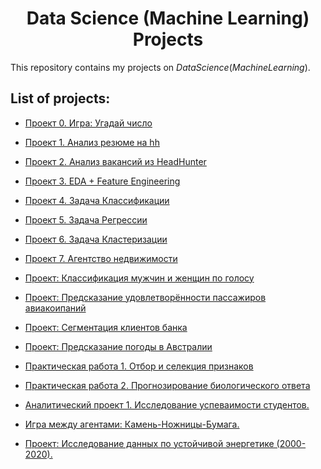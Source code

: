# <center> **Data Science (Machine Learning) Projects**

This repository contains my projects on $Data Science (Machine Learning)$.

## List of projects:

* [Проект 0. Игра: Угадай число](https://github.com/Ilya-Zakharenko/sf_data_sciense/tree/main/PROJECT-0)
* [Проект 1. Анализ резюме на hh](https://github.com/Ilya-Zakharenko/sf_data_sciense/tree/main/Projects/Data-Analysis.Resume-Analysis-on-HH)
* [Проект 2. Анализ вакансий из HeadHunter](https://github.com/Ilya-Zakharenko/sf_data_sciense/tree/main/PROJECT-2)
* [Проект 3. EDA + Feature Engineering](https://github.com/Ilya-Zakharenko/sf_data_sciense/tree/main/PROJECT-3)
* [Проект 4. Задача Классификации](https://github.com/Ilya-Zakharenko/sf_data_sciense/tree/main/PROJECT-4)
* [Проект 5. Задача Регрессии](https://github.com/Ilya-Zakharenko/sf_data_sciense/tree/main/PROJECT-5)
* [Проект 6. Задача Кластеризации](https://github.com/Ilya-Zakharenko/sf_data_sciense/tree/main/PROJECT-6)
* [Проект 7. Агентство недвижимости](https://github.com/Ilya-Zakharenko/sf_data_sciense/tree/main/PROJECT-7)

* [Проект: Классификация мужчин и женщин по голосу](https://github.com/Ilya-Zakharenko/sf_data_sciense/tree/main/PROJECT_Classification_of_men_and_women_by_voice)

* [Проект: Предсказание удовлетворённости пассажиров авиакоипаний](https://github.com/Ilya-Zakharenko/sf_data_sciense/tree/main/PROJECT_Predicting_airline_passenger_satisfaction)

* [Проект: Сегментация клиентов банка](https://github.com/Ilya-Zakharenko/sf_data_sciense/tree/main/PROJECT_Segmentation_of_bank_clients)
* [Проект: Предсказание погоды в Австралии](https://github.com/Ilya-Zakharenko/sf_data_sciense/tree/main/PROJECT_Weather_prediction_in_Australia)
* [Практическая работа 1. Отбор и селекция признаков](https://github.com/Ilya-Zakharenko/sf_data_sciense/tree/main/practical_work_1)
* [Практическая работа 2. Прогнозирование биологического ответа](https://github.com/Ilya-Zakharenko/sf_data_sciense/tree/main/practical_work_2)

* [Аналитический проект 1. Исследование успеваимости студентов.](https://github.com/Ilya-Zakharenko/sf_data_sciense/tree/main/Riid_Education_Analysis)

* [Игра между агентами: Камень-Ножницы-Бумага.](https://github.com/Ilya-Zakharenko/sf_data_sciense/tree/main/Rock_Paper_Scissors_Agents_Battle)

* [Проект: Исследование данных по устойчивой энергетике (2000-2020).](https://github.com/Ilya-Zakharenko/sf_data_sciense/tree/main/Global_Data_on_Sustainable_Energy_(2000-2020))
